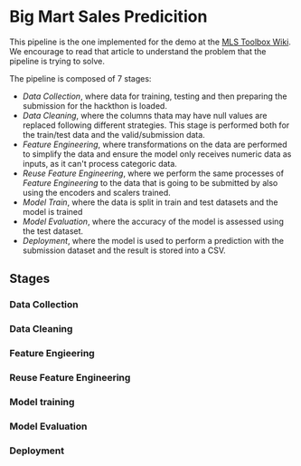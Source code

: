 # Big Mart Sales Predicition

This pipeline is the one implemented for the demo at the [MLS Toolbox Wiki](https://github.com/MLS-Toobox/.github/wiki/4.1-MLS-Code-Generator-Demo's#real-case-scenario-example). We encourage to read that article to understand the problem that the pipeline is trying to solve.

The pipeline is composed of 7 stages:
- *Data Collection*, where data for training, testing and then preparing the submission for the hackthon is loaded. 
- *Data Cleaning*, where the columns thata may have null values are replaced following different strategies. This stage is performed both for the train/test data and the valid/submission data.
- *Feature Engineering*, where transformations on the data are performed to simplify the data and ensure the model only receives numeric data as inputs, as it can't process categoric data.
- *Reuse Feature Engineering*, where we perform the same processes of *Feature Engineering* to the data that is going to be submitted by also using the encoders and scalers trained.
- *Model Train*, where the data is split in train and test datasets and the model is trained
- *Model Evaluation*, where the accuracy of the model is assessed using the test dataset.
- *Deployment*, where the model is used to perform a prediction with the submission dataset and the result is stored into a CSV.

## Stages
### Data Collection
### Data Cleaning
### Feature Engieering
### Reuse Feature Engineering
### Model training
### Model Evaluation
### Deployment


